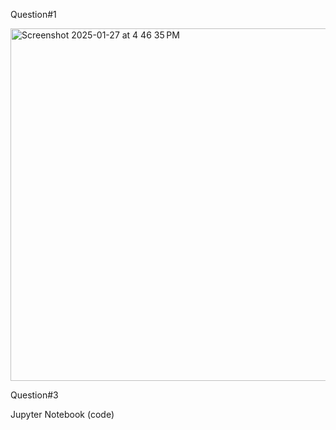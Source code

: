 Question#1 

<img width="564" alt="Screenshot 2025-01-27 at 4 46 35 PM" src="https://github.com/user-attachments/assets/e7afd777-fa31-4289-869f-95ea42b45481" />

Question#3

Jupyter Notebook (code)
